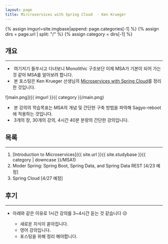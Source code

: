 ```yaml
---
layout: page
title: Mircroservices with Spring Cloud  - Ken Krueger
---
```


{% assign imgurl=site.imgbase|append: page.categories[-1] %}
{% assign dirs = page.url | split: "/" %}
{% assign category = dirs[-1] %}


## 개요

---

- &nbsp;여기저기 들쑤시고 다녀보니 Monolithic 구조보단 이제 MSA가 기본이 되어 가는 것 같아 MSA를 알아보려 합니다.
- &nbsp;본 포스팅은 Ken Krueger 선생님의 [Microservices with Spring Cloud](https://www.udemy.com/course/microservices-with-spring-cloud/)를 정리한 것입니다.

![main.png]({{ imgurl }}{{ category }}/main.png)

- &nbsp;본 강의의 학습목표는 MSA의 개념 및 간단한 구축 방법을 파악해 Sagyo-reboot에 적용하는 것입니다.
-  &nbsp;3개의 장, 30개의 강의, 4시간 40분 분량의 간단한 강의입니다.



## 목록

---

1. [Introduction to Microservices]({{ site.url }}{{ site.studybase }}{{ category | downcase  }}/MSA1)
2. Moder Spring: Spring Boot, Spring Data, and Spring Data REST [4/23 예정]
3. Spring Cloud [4/27 예정]



## 후기

---

- 아래와 같은 이유로 1시간 강의를 3~4시간 듣는 것 같습니다 😥

  - 새로운 지식이 쏟아집니다.
  - 영어 강의입니다.
  - 포스팅을 위해 정리 해야합니다.

  

